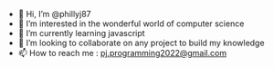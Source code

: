 - 👋 Hi, I’m @phillyj87
- 👀 I’m interested in the wonderful world of computer science
- 🌱 I’m currently learning javascript
- 💞️ I’m looking to collaborate on any project to build my knowledge
- 📫 How to reach me : pj.programming2022@gmail.com

<!---
phillyj87/phillyj87 is a ✨ special ✨ repository because its `README.md` (this file) appears on your GitHub profile.
You can click the Preview link to take a look at your changes.
--->
